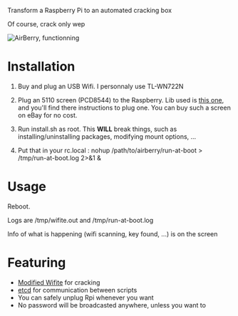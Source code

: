 Transform a Raspberry Pi to an automated cracking box

Of course, crack only wep

![AirBerry, functionning](https://lut.im/ZGuU6EWC/2VuGrC2Y)

# Installation 

1. Buy and plug an USB Wifi. I personnaly use TL-WN722N

2. Plug an 5110 screen (PCD8544) to the Raspberry. Lib used is [this one](https://github.com/rm-hull/pcd8544), and you'll find there instructions to plug one. You can buy such a screen on eBay for no cost.

3. Run install.sh as root. This **WILL** break things, such as installing/uninstalling packages, modifying mount options, ...

4. Put that in your rc.local :
nohup /path/to/airberry/run-at-boot > /tmp/run-at-boot.log 2>&1 &

# Usage

Reboot.

Logs are /tmp/wifite.out and /tmp/run-at-boot.log

Info of what is happening (wifi scanning, key found, ...) is on the screen

# Featuring

* [Modified Wifite](https://github.com/Korsani/wifite) for cracking
* [etcd](https://github.com/coreos/etcd) for communication between scripts
* You can safely unplug Rpi whenever you want
* No password will be broadcasted anywhere, unless you want to
